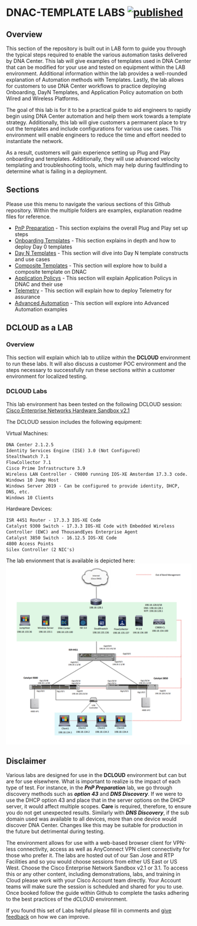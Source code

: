 # DNAC-TEMPLATE LABS [![published](https://static.production.devnetcloud.com/codeexchange/assets/images/devnet-published.svg)](https://developer.cisco.com/codeexchange/github/repo/kebaldwi/DNAC-TEMPLATES)
## Overview
This section of the repository is built out in LAB form to guide you through the typical steps required to enable the various automation tasks delivered by DNA Center. This lab will give examples of templates used in DNA Center that can be modified for your use and tested on equipment within the LAB environment. Additional information within the lab provides a well-rounded explanation of Automation methods with Templates. Lastly, the lab allows for customers to use DNA Center workflows to practice deploying Onboarding, DayN Templates, and Application Policy automation on both Wired and Wireless Platforms.

The goal of this lab is for it to be a practical guide to aid engineers to rapidly begin using DNA Center automation and help them work towards a template strategy. Additionally, this lab will give customers a permanent place to try out the templates and include configurations for various use cases. This environment will enable engineers to reduce the time and effort needed to instantiate the network.

As a result, customers will gain experience setting up Plug and Play onboarding and templates. Additionally, they will use advanced velocity templating and troubleshooting tools, which may help during faultfinding to determine what is failing in a deployment.

## Sections
Please use this menu to navigate the various sections of this Github repository. Within the multiple folders are examples, explanation readme files for reference.

* [PnP Preparation](./LAB1-PNP-PREP/README.md#PnP) - This section explains the overall Plug and Play set up steps
* [Onboarding Templates](./LAB2-Onboarding-Template/README.md#Day0) - This section explains in depth and how to deploy Day 0 templates
* [Day N Templates](./LAB3-DayN-Template/README.md#DayN) - This section will dive into Day N template constructs and use cases
* [Composite Templates](./LAB4-Composite-Template/README.md#Composite) - This section will explore how to build a composite template on DNAC
* [Application Policys](./LAB5-Application-Policy/README.md#Application) - This section will explain Application Policys in DNAC and their use
* [Telemetry](./LAB6-Telemetry-Enablement/README.md#Telemetry) - This section will explain how to deploy Telemetry for assurance
* [Advanced Automation](./LAB7-Advanced-Automation/README.md#Advanced) - This section will explore into Advanced Automation examples

## DCLOUD as a LAB
### Overview
This section will explain which lab to utilize within the **DCLOUD** environment to run these labs. It will also discuss a customer POC environment and the steps necessary to successfully run these sections within a customer environment for localized testing.

### DCLOUD Labs
This lab environment has been tested on the following DCLOUD session: [Cisco Enterprise Networks Hardware Sandbox v2.1](https://dcloud2-rtp.cisco.com/content/demo/759521?returnPathTitleKey=favourites-view)

The DCLOUD session includes the following equipment:

Virtual Machines:

    DNA Center 2.1.2.5
    Identity Services Engine (ISE) 3.0 (Not Configured)
    Stealthwatch 7.1
    FlowCollector 7.1
    Cisco Prime Infrastructure 3.9
    Wireless LAN Controller - C9800 running IOS-XE Amsterdam 17.3.3 code.
    Windows 10 Jump Host 
    Windows Server 2019 - Can be configured to provide identity, DHCP, DNS, etc.
    Windows 10 Clients 

Hardware Devices:

    ISR 4451 Router - 17.3.3 IOS-XE Code
    Catalyst 9300 Switch - 17.3.3 IOS-XE Code with Embedded Wireless Controller (EWC) and ThousandEyes Enterprise Agent
    Catalyst 3850 Switch - 16.12.5 IOS-XE Code
    4800 Access Points
    Silex Controller (2 NIC's)

The lab envionment that is available is depicted here:
![json](./LAB1-PNP-PREP/images/DCLOUD_Topology.png?raw=true "Import JSON")

## Disclaimer
Various labs are designed for use in the **DCLOUD** environment but can but are for use elsewhere. What is important to realize is the impact of each type of test. For instance, in the ***PnP Preparation*** lab, we go through discovery methods such as ***option 43*** and ***DNS Discovery***. If we were to use the DHCP option 43 and place that in the server options on the DHCP server, it would affect multiple scopes. **Care** is required, therefore, to ensure you do not get unexpected results. Similarly with ***DNS Discovery***, if the sub domain used was available to all devices, more than one device would discover DNA Center. Changes like this may be suitable for production in the future but detrimental during testing.

The environment allows for use with a web-based browser client for VPN-less connectivity, access as well as AnyConnect VPN client connectivity for those who prefer it. The labs are hosted out of our San Jose and RTP Facilities and so you would choose sessions from either US East or US West. Choose the Cisco Enterprise Network Sandbox v2.1 or 3.1. To access this or any other content, including demonstrations, labs, and training in Cloud please work with your Cisco Account team directly. Your Account teams will make sure the session is scheduled and shared for you to use. Once booked follow the guide within Github to complete the tasks adhering to the best practices of the dCLOUD environment.

If you found this set of Labs helpful please fill in comments and [give feedback](https://app.smartsheet.com/b/form/f75ce15c2053435283a025b1872257fe) on how we can improve.

